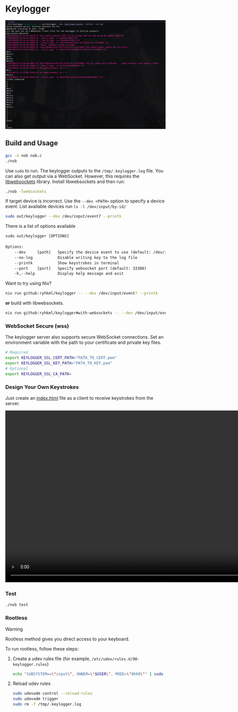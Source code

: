 # Keylogger

![Keylogger screenshot](./sample.png)

## Build and Usage

```sh
gcc -o nob nob.c
./nob
```

Use `sudo` to run. The keylogger outputs to the `/tmp/.keylogger.log` file. You can also get output via a WebSocket. However, this requires the [libwebsockets](https://libwebsockets.org) library. Install libwebsockets and then run:

```sh
./nob -lwebsockets
```

If target device is incorrect. Use the `--dev <PATH>` option to specify a device event. List available devices run `ls -l /dev/input/by-id/`

```sh
sudo out/keylogger --dev /dev/input/event7 --printk
```

There is a list of options available

```txt
sudo out/keylogger [OPTIONS]

Options:
    --dev     [path]   Specify the device event to use (default: /dev/input/event?)
    --no-log           Disable writing key to the log file
    --printk           Show keystrokes in terminal
    --port    [port]   Specify websocket port (default: 33300)
    -h,--help          Display help message and exit
```

Want to try using Nix?

```sh
nix run github:ryhkml/keylogger -- --dev /dev/input/event? --printk
```

**or** build with libwebsockets.

```sh
nix run github:ryhkml/keylogger#with-websockets -- --dev /dev/input/event?
```

### WebSocket Secure (wss)

The keylogger server also supports secure WebSocket connections. Set an environment variable with the path to your certificate and private key files.

```sh
# Required
export KEYLOGGER_SSL_CERT_PATH="PATH_TO_CERT.pem"
export KEYLOGGER_SSL_KEY_PATH="PATH_TO_KEY.pem"
# Optional
export KEYLOGGER_SSL_CA_PATH=
```

### Design Your Own Keystrokes

Just create an [index.html](./index.html) file as a client to receive keystrokes from the server.

<video src="./sample-obs-overlay.mp4" width="960" height="540" controls></video>

### Test

```sh
./nob test
```

### Rootless

> [!WARNING]
>
> Rootless method gives you direct access to your keyboard.

To run rootless, follow these steps:

1. Create a udev rules file (for example, `/etc/udev/rules.d/90-keylogger.rules`)

    ```sh
    echo "SUBSYSTEM==\"input\", OWNER=\"$USER\", MODE=\"0660\"" | sudo tee /etc/udev/rules.d/90-keylogger.rules > /dev/null
    ```

1. Reload udev rules
    ```sh
    sudo udevadm control --reload-rules
    sudo udevadm trigger
    sudo rm -f /tmp/.keylogger.log
    ```
